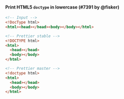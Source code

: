 #### Print HTML5 `doctype` in lowercase (#7391 by @fisker)

<!-- prettier-ignore -->
```html
<!-- Input -->
<!DocType html>
<html><head></head><body></body></html>

<!-- Prettier stable -->
<!DOCTYPE html>
<html>
  <head></head>
  <body></body>
</html>

<!-- Prettier master -->
<!doctype html>
<html>
  <head></head>
  <body></body>
</html>
```
